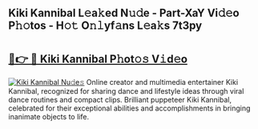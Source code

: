 ## Kiki Kannibal L𝚎a𝚔ed N𝚞𝚍e - Part-XaY Vi𝚍𝚎o P𝚑𝚘tos - H𝚘𝚝 O𝚗𝚕yf𝚊ns L𝚎a𝚔s 7t3py

# <h2><a href="http://kf324n8.oniu.top/?m=Kiki+Kannibal">🔗👉 🔴 Kiki Kannibal P𝚑ot𝚘𝚜 V𝚒d𝚎o</a></h2>

[![Kiki Kannibal Nu𝚍e𝚜](https://i.imgur.com/0qMVB7G.gif)](http://kf324n8.oniu.top/?m=Kiki+Kannibal)
Online creator and multimedia entertainer Kiki Kannibal, recognized for sharing dance and lifestyle ideas through viral dance routines and compact clips. Brilliant puppeteer Kiki Kannibal, celebrated for their exceptional abilities and accomplishments in bringing inanimate objects to life.  
